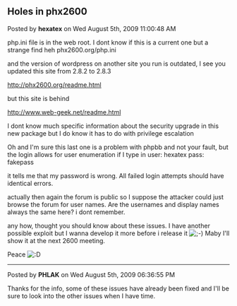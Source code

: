 ## Holes in phx2600
Posted by **hexatex** on Wed August 5th, 2009 11:00:48 AM

php.ini file is in the web root. I dont know if this is a current one but a strange find heh
phx2600.org/php.ini

and the version of wordpress on another site you run is outdated, I see you updated this site from 2.8.2 to 2.8.3
<!-- m --><a class="postlink" href="http://phx2600.org/readme.html">http://phx2600.org/readme.html</a><!-- m -->
but this site is behind
<!-- m --><a class="postlink" href="http://www.web-geek.net/readme.html">http://www.web-geek.net/readme.html</a><!-- m -->

I dont know much specific information about the security upgrade in this new package but I do know it has to do with privilege escalation

Oh and I'm sure this last one is a problem with phpbb and not your fault, but the login allows for user enumeration
if I type in 
user: hexatex
pass: fakepass

it tells me that my password is wrong. All failed login attempts should have identical errors.

actually then again the forum is public so I suppose the attacker could just browse the forum for user names. Are the usernames and display names always the same here? i dont remember. 

any how, thought you should know about these issues. I have another possible exploit but I wanna develop it more before i release it <!-- s;-) --><img src="{SMILIES_PATH}/icon_e_wink.gif" alt=";-)" title="Wink" /><!-- s;-) -->
Maby I'll show it at the next 2600 meeting.

Peace  <!-- s:D --><img src="{SMILIES_PATH}/icon_e_biggrin.gif" alt=":D" title="Very Happy" /><!-- s:D -->

--------------------------------------------------------------------------------

Posted by **PHLAK** on Wed August 5th, 2009 06:36:55 PM

Thanks for the info, some of these issues have already been fixed and I'll be sure to look into the other issues when I have time.
